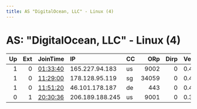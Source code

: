 ```yaml
---
title: AS "DigitalOcean, LLC" - Linux (4)
---
```


# AS: "DigitalOcean, LLC" - Linux (4)

|   Up |   Ext | JoinTime                                                                                            | IP              | CC   |   ORp |   Dirp | Version   | Contact                  | Nickname    |   eFamMembers |
|-----:|------:|:----------------------------------------------------------------------------------------------------|:----------------|:-----|------:|-------:|:----------|:-------------------------|:------------|--------------:|
|    1 |     0 | [01:33:40](https://metrics.torproject.org/rs.html#details/FA9E48E3A2AEC5F6293428984B8F12BDC4F99952) | 165.227.94.183  | us   |  9002 |      0 | 0.4.1.6   | postmaster@trodick.email | rodickRelay |             1 |
|    1 |     0 | [11:29:00](https://metrics.torproject.org/rs.html#details/54D0CE4A68B243A56781F3B82E63BA5DEC89E106) | 178.128.95.119  | sg   | 34059 |      0 | 0.4.1.6   | None                     | Unnamed     |             1 |
|    1 |     0 | [11:51:20](https://metrics.torproject.org/rs.html#details/586DFFD0C7BD2AE3C616F40101BD458EDD762DFC) | 46.101.178.187  | de   |   443 |      0 | 0.4.1.6   | None                     | kremidaki   |             1 |
|    0 |     1 | [20:30:36](https://metrics.torproject.org/rs.html#details/5983A6192FFF28D000A78F6E759F98E3315517A9) | 206.189.188.245 | us   |  9001 |      0 | 0.3.5.8   | ligma@ligma.com          | Tituba      |             1 |
